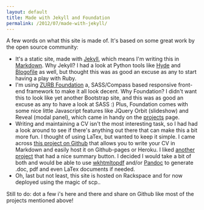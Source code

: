```yaml
---
layout: default
title: Made with Jekyll and Foundation
permalink: /2012/07/made-with-jekyll/
---
```


A few words on what this site is made of. It's based on some great work by the
open source community:

* It's a static site, made with [Jekyll](http://jekyllrb.com/), 
  which means I'm writing this in 
  [Markdown](http://daringfireball.net/projects/markdown/). Why Jekyll? 
  I had a look at Python tools like [Hyde](http://ringce.com/hyde) and 
  [Blogofile](http://www.blogfile.com) as well, but thought this was as good
  an excuse as any to start having a play with Ruby.
* I'm using [ZURB Foundation](http://foundation.zurb.com/) a, SASS/Compass 
  based responsive front-end framework to make it all look decent. Why 
  Foundation? I didn't want this to look like yet another Bootstrap site,
  and this was as good an excuse as any to have a look at SASS :)
  Plus, Foundation comes with some nice little Javascript features like 
  JQuery Orbit (slideshow) and Reveal (modal panel), which came in handy
  on the [projects](/projects/) page.
* Writing and maintaining a CV isn't the most interesting task, so I had
  had a look around to see if there's anything out there that can make this
  a bit more fun. I thought of using LaTex, but wanted to keep it simple. I
  came across [this project on Github](https://github.com/icco/Resume) that 
  allows you to write your CV in Markdown and easily host it on Github-pages
  or Heroku. I liked 
  [another project](https://github.com/maxim/maxim.github.com) that had a nice
  summary button. I decided I would take a bit of both and would be able to use
  [wkhtmltopdf](http://code.google.com/p/wkhtmltopdf/) and/or
  [Pandoc](http://johnmacfarlane.net/pandoc/) to generate .doc, pdf and 
  even LaTex documents if needed.
* Oh, last but not least, this site is hosted on Rackspace and for now deployed
  using the magic of scp..

Still to do: dot a few i's here and there and share on Github like most of
the projects mentioned above!
  
  
